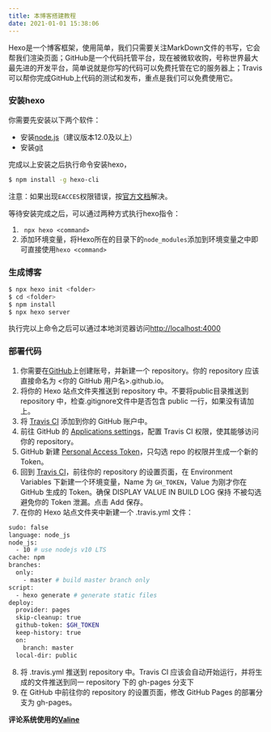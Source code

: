```yaml
---
title: 本博客搭建教程
date: 2021-01-01 15:38:06
---
```

Hexo是一个博客框架，使用简单，我们只需要关注MarkDown文件的书写，它会帮我们渲染页面；GitHub是一个代码托管平台，现在被微软收购，号称世界最大最先进的开发平台，简单说就是你写的代码可以免费托管在它的服务器上；Travis可以帮你完成GitHub上代码的测试和发布，重点是我们可以免费使用它。

### 安装hexo

你需要先安装以下两个软件：
* 安装[node.js](https://nodejs.org/zh-cn/)（建议版本12.0及以上）
* 安装[git](https://git-scm.com/)

完成以上安装之后执行命令安装hexo，
``` bash
$ npm install -g hexo-cli
```
注意：如果出现```EACCES```权限错误，按[官方文档](https://docs.npmjs.com/resolving-eacces-permissions-errors-when-installing-packages-globally)解决。

等待安装完成之后，可以通过两种方式执行hexo指令：
1. ``` npx hexo <command>```
2. 添加环境变量，将Hexo所在的目录下的```node_modules```添加到环境变量之中即可直接使用```hexo <command>```

### 生成博客
``` bash
$ npx hexo init <folder>
$ cd <folder>
$ npm install
$ npx hexo server
```
执行完以上命令之后可以通过本地浏览器访问[http://localhost:4000]()

### 部署代码
1. 你需要在[GitHub](https://github.com/)上创建账号，并新建一个 repository。你的 repository 应该直接命名为 <你的 GitHub 用户名>.github.io。
2. 将你的 Hexo 站点文件夹推送到 repository 中。不要将public目录推送到repository 中，检查.gitignore文件中是否包含 public 一行，如果没有请加上。
3. 将 [Travis CI](https://github.com/marketplace/travis-ci) 添加到你的 GitHub 账户中。
4. 前往 GitHub 的 [Applications settings](https://github.com/settings/installations)，配置 Travis CI 权限，使其能够访问你的 repository。
5. GitHub 新建 [Personal Access Token](https://github.com/settings/tokens)，只勾选 repo 的权限并生成一个新的 Token。
6. 回到 [Travis CI](https://github.com/marketplace/travis-ci)，前往你的 repository 的设置页面，在 Environment Variables 下新建一个环境变量，Name 为 ```GH_TOKEN```，Value 为刚才你在 GitHub 生成的 Token。确保 DISPLAY VALUE IN BUILD LOG 保持 不被勾选 避免你的 Token 泄漏。点击 Add 保存。
7. 在你的 Hexo 站点文件夹中新建一个 .travis.yml 文件：
``` bash
sudo: false
language: node_js
node_js:
  - 10 # use nodejs v10 LTS
cache: npm
branches:
  only:
    - master # build master branch only
script:
  - hexo generate # generate static files
deploy:
  provider: pages
  skip-cleanup: true
  github-token: $GH_TOKEN
  keep-history: true
  on:
    branch: master
  local-dir: public
```
8. 将 .travis.yml 推送到 repository 中。Travis CI 应该会自动开始运行，并将生成的文件推送到同一 repository 下的 gh-pages 分支下
9. 在 GitHub 中前往你的 repository 的设置页面，修改 GitHub Pages 的部署分支为 gh-pages。

**评论系统使用的[Valine](https://valine.js.org/)**





